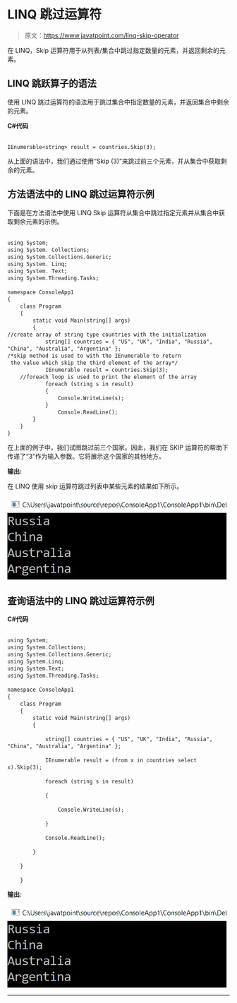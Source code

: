 # LINQ 跳过运算符

> 原文：<https://www.javatpoint.com/linq-skip-operator>

在 LINQ，Skip 运算符用于从列表/集合中跳过指定数量的元素，并返回剩余的元素。

## LINQ 跳跃算子的语法

使用 LINQ 跳过运算符的语法用于跳过集合中指定数量的元素，并返回集合中剩余的元素。

**C#代码**

```

IEnumerable<string> result = countries.Skip(3);

```

从上面的语法中，我们通过使用“Skip (3)”来跳过前三个元素，并从集合中获取剩余的元素。

## 方法语法中的 LINQ 跳过运算符示例

下面是在方法语法中使用 LINQ Skip 运算符从集合中跳过指定元素并从集合中获取剩余元素的示例。

```

using System;
using System. Collections;
using System.Collections.Generic;
using System. Linq;
using System. Text;
using System.Threading.Tasks;

namespace ConsoleApp1
{
    class Program
    {
        static void Main(string[] args)
        {
//create array of string type countries with the initialization
            string[] countries = { "US", "UK", "India", "Russia", "China", "Australia", "Argentina" };
/*skip method is used to with the IEnumerable to return
 the value which skip the third element of the array*/
            IEnumerable result = countries.Skip(3);
    //foreach loop is used to print the element of the array
            foreach (string s in result)
            {
                Console.WriteLine(s);
            }
                Console.ReadLine();
        }
    }
} 
```

在上面的例子中，我们试图跳过前三个国家。因此，我们在 SKIP 运算符的帮助下传递了“3”作为输入参数。它将展示这个国家的其他地方。

**输出:**

在 LINQ 使用 skip 运算符跳过列表中某些元素的结果如下所示。

![LINQ Skip Operator](img/9db192d525b19a32dfe82887114b029a.png)

## 查询语法中的 LINQ 跳过运算符示例

**C#代码**

```

using System;
using System.Collections;
using System.Collections.Generic;
using System.Linq;
using System.Text;
using System.Threading.Tasks;

namespace ConsoleApp1
{
    class Program
    {
        static void Main(string[] args)
        {

            string[] countries = { "US", "UK", "India", "Russia", "China", "Australia", "Argentina" };

            IEnumerable result = (from x in countries select x).Skip(3);

            foreach (string s in result)

            {

                Console.WriteLine(s);

            }

            Console.ReadLine();

        }

    }

    } 
```

**输出:**

![LINQ Skip Operator](img/68d32e159e0b2d438a01767b5ffd64b8.png)

* * *
